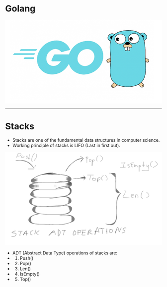 # Golang

![Golang Image](golang.png)

---------------------------------------------------------------------

# Stacks

* Stacks are one of the fundamental data structures in computer science.
* Working principle of stacks is LIFO (Last in first out).

![Stack Image](stack.png)

* ADT (Abstract Data Type) operations of stacks are:
* 1. Push()
* 2. Pop()
* 3. Len()
* 4. IsEmpty()
* 5. Top()

